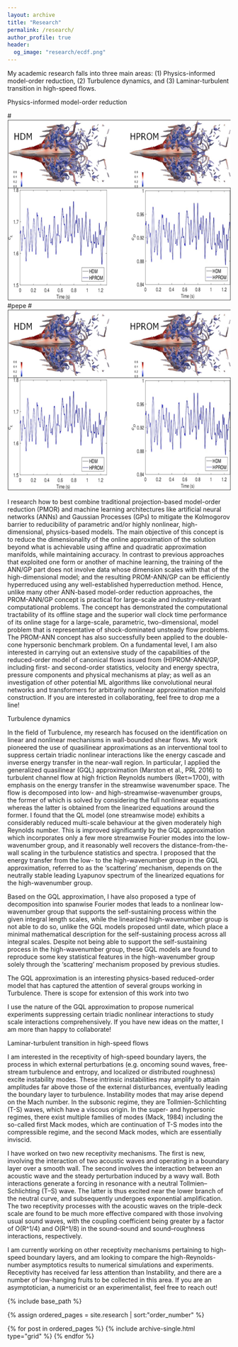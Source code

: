 ```yaml
---
layout: archive
title: "Research"
permalink: /research/
author_profile: true
header:
  og_image: "research/ecdf.png"
---
```


My academic research falls into three main areas: (1) Physics-informed model-order reduction, (2) Turbulence dynamics, and (3) Laminar-turbulent transition
in high-speed flows.

Physics-informed model-order reduction

#![](../images/f16.png)
#pepe
#<img src='/images/f16.png'>

I research how to best combine traditional projection-based model-order reduction (PMOR) and machine learning architectures like artificial neural networks
 (ANNs) and Gaussian Processes (GPs) to mitigate the Kolmogorov barrier to reducibility of parametric and/or highly nonlinear, high-dimensional, 
physics-based models. The main objective of this concept is to reduce the dimensionality of the online approximation of the solution beyond what is 
achievable using affine and quadratic approximation manifolds, while maintaining accuracy. In contrast to previous approaches that exploited one form or 
another of machine learning, the training of the ANN/GP part does not involve data whose dimension scales with that of the high-dimensional model; and the 
resulting PROM-ANN/GP can be efficiently hyperreduced using any well-established hyperreduction method. Hence, unlike many other ANN-based model-order 
reduction approaches, the PROM-ANN/GP concept is practical for large-scale and industry-relevant computational problems. The concept has demonstrated
 the computational tractability of its offline stage and the superior wall clock time performance of its online stage for a large-scale, parametric, 
two-dimensional, model problem that is representative of shock-dominated unsteady flow problems. The PROM-ANN concept has also successfully been applied 
to the double-cone hypersonic benchmark problem. On a fundamental level, I am also interested in carrying out an extensive study of the capabilities of 
the reduced-order model of canonical flows issued from (H)PROM-ANN/GP, including first- and second-order statistics, velocity and energy spectra, pressure
components and physical mechanisms at play; as well as an investigation of other potential ML algorithms like convolutional neural networks and transformers
for arbitrarily nonlinear approximation manifold construction. If you are interested in collaborating, feel free to drop me a line!

Turbulence dynamics

In the field of Turbulence, my research has focused on the identification on linear and nonlinear mechanisms in wall-bounded shear flows. My work pioneered
the use of quasilinear approximations as an interventional tool to suppress certain triadic nonlinear interactions like the energy cascade and inverse energy 
transfer in the near-wall region. In particular, I applied the generalized quasilinear (GQL) approximation (Marston et al., PRL 2016) to turbulent channel 
flow at high friction Reynolds numbers (Reτ≃1700), with emphasis on the energy transfer in the streamwise wavenumber space. The flow is decomposed into low- 
and high-streamwise-wavenumber groups, the former of which is solved by considering the full nonlinear equations whereas the latter is obtained from the 
linearized equations around the former. I found that the QL model (one streamwise mode) exhibits a considerably reduced multi-scale behaviour at the given 
moderately high Reynolds number. This is improved significantly by the GQL approximation which incorporates only a few more streamwise Fourier modes into 
the low-wavenumber group, and it reasonably well recovers the distance-from-the-wall scaling in the turbulence statistics and spectra. I proposed that the 
energy transfer from the low- to the high-wavenumber group in the GQL approximation, referred to as the ‘scattering’ mechanism, depends on the neutrally 
stable leading Lyapunov spectrum of the linearized equations for the high-wavenumber group.

Based on the GQL approximation, I have also proposed a type of decomposition into spanwise Fourier modes that leads to a nonlinear low-wavenumber group 
that supports the self-sustaining process within the given integral length scales, while the linearized high-wavenumber group is not able to do so, unlike 
the GQL models proposed until date, which place a minimal mathematical description for the self-sustaining process across all integral scales. Despite not 
being able to support the self-sustaining process in the high-wavenumber group, these GQL models are found to reproduce some key statistical features in 
the high-wavenumber group solely through the ‘scattering’ mechanism proposed by previous studies. 

The GQL approximation is an interesting physics-based reduced-order model that has captured the attention of several groups working in Turbulence. There is
scope for extension of this work into two

I use the nature of the GQL approximation to propose numerical experiments suppressing certain triadic nonlinear interactions to study scale interactions 
comprehensively. If you have new ideas on the matter, I am more than happy to collaborate!


Laminar-turbulent transition in high-speed flows


I am interested in the receptivity of high-speed boundary layers, the process in which external perturbations (e.g. oncoming sound waves, free-stream 
turbulence and entropy, and localized or distributed roughness) excite instability modes. These intrinsic instabilities may amplify to attain amplitudes 
far above those of the external disturbances, eventually leading the boundary layer to turbulence. Instability modes that may arise depend on the Mach 
number. In the subsonic regime, they are Tollmien-Schlichting (T-S) waves, which have a viscous origin. In the super- and hypersonic regimes, there exist 
multiple families of modes (Mack, 1984) including the so-called first Mack modes, which are continuation of T-S modes into the compressible regime, and 
the second Mack modes, which are essentially inviscid.

I have worked on two new receptivity mechanisms. The first is new, involving the interaction of two acoustic waves and operating in a boundary layer over 
a smooth wall. The second involves the interaction between an acoustic wave and the steady perturbation induced by a wavy wall. Both interactions generate 
a forcing in resonance with a neutral Tollmien–Schlichting (T–S) wave. The latter is thus excited near the lower branch of the neutral curve, and 
subsequently undergoes exponential amplification. The two receptivity processes with the acoustic waves on the triple-deck scale are found to be much more 
effective compared with those involving usual sound waves, with the coupling coefficient being greater by a factor of O(R^1/4) and O(R^1/8) in the 
sound–sound and sound–roughness interactions, respectively.

I am currently working on other receptivity mechanisms pertaining to high-speed boundary layers, and am looking to compare the high-Reynolds-number
asymptotics results to numerical simulations and experiments. Receptivity has received far less attention than Instability, and there are a number of
low-hanging fruits to be collected in this area. If you are an asymptotician, a numericist or an experimentalist, feel free to reach out!
 





<nbsp>

{% include base_path %}

{% assign ordered_pages = site.research | sort:"order_number" %}

{% for post in ordered_pages %}
  {% include archive-single.html type="grid" %}
{% endfor %}
